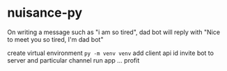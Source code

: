 # nuisance-py

On writing a message such as "i am so tired", dad bot will reply with "Nice to meet you so tired, I'm dad bot"

create virtual environment `py -m venv venv`
add client api id
invite bot to server and particular channel
run app
...
profit